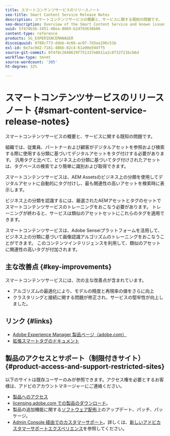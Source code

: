 ```yaml
---
title: スマートコンテンツサービスのリリースノート
seo-title: Smart Content Service Release Notes
description: スマートコンテンツサービスの概要と、サービスに関する既知の問題です。
seo-description: Overview of the Smart Content Service and known issues around the service.
uuid: 5f474b36-3451-48ea-8669-b2d793638b06
content-type: reference
products: SG_EXPERIENCEMANAGER
discoiquuid: 9f88c773-ddeb-4c66-ac07-7d3aa196c51b
exl-id: 6e7ac9d2-7181-48bb-82c4-61a90e594ff5
source-git-commit: 0f4f8c2640629f751337e8611a2c8f32f21bcb6d
workflow-type: tm+mt
source-wordcount: '305'
ht-degree: 32%

---
```


# スマートコンテンツサービスのリリースノート {#smart-content-service-release-notes}

スマートコンテンツサービスの概要と、サービスに関する既知の問題です。

組織では、従業員、パートナーおよび顧客がデジタルアセットを参照および検索する際に使用する分類に基づいてデジタルアセットをタグ付けする必要があります。 汎用タグと比べて、ビジネス上の分類に基づいてタグ付けされたアセットは、タグベースの検索でより簡単に識別および取得できます。

スマートコンテンツサービスは、AEM Assetsのビジネス上の分類を使用してデジタルアセットに自動的にタグ付けし、最も関連性の高いアセットを検索時に表示します。

ビジネス上の分類を認識するには、厳選されたAEMアセットとタグのセットでスマートコンテンツサービスのトレーニングをおこなう必要があります。 トレーニングが終わると、サービスは類似のアセットセットにこれらのタグを適用できます。

スマートコンテンツサービスは、Adobe Senseiプラットフォームを活用して、ビジネス上の分類に基づいて画像認識アルゴリズムのトレーニングをおこなうことができます。 このコンテンツインテリジェンスを利用して、類似のアセットに関連性の高いタグが付加されます。

## 主な改善点 {#key-improvements}

スマートコンテンツサービスには、次の主な改善点が含まれています。

* アルゴリズムの最適化により、モデルの精度と再現率の値をさらに向上
* クラスタリングと接続に関する問題が修正され、サービスの堅牢性が向上しました。

## リンク {#links}

* [Adobe Experience Manager 製品ページ（adobe.com）](https://www.adobe.com/marketing-cloud/experience-manager.html)
* [拡張スマートタグのドキュメント](/help/assets/enhanced-smart-tags.md)

## 製品のアクセスとサポート（制限付きサイト） {#product-access-and-support-restricted-sites}

以下のサイトは既存ユーザーのみが参照できます。アクセス権を必要とするお客様は、アドビのアカウントマネージャーにご連絡ください。

* [製品へのアクセス](https://login.experiencecloud.adobe.com/exc-content/login.html)
* [licensing.adobe.com での製品のダウンロード](https://licensing.adobe.com/)。
* 製品の追加機能に関する[ソフトウェア配布](https://experience.adobe.com/#/downloads/content/software-distribution/en/aem.html)上のアップデート、パッチ、パッケージ。
* [Admin Console 経由でのカスタマーサポート](https://adminconsole.adobe.com/)。詳しくは、[新しいアドビカスタマーサポートエクスペリエンス](https://experienceleague.adobe.com/docs/customer-one/using/home.html?lang=ja)を参照してください。
